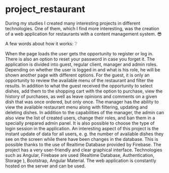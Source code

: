 # project_restaurant

During my studies I created many interesting projects in different technologies. One of them, which I find more interesting, was the creation of a web application for restaurants with a content management system. :sunglasses:

A few words about how it works: :grey_question:

When the page loads the user gets the opportunity to register or log in. There is also an option to reset your password in case you forget it. The application is divided into guest, regular client, manager and admin roles. Depending on whether the user is logged in and what is his role, he will be shown another page with different options. For the guest, it is only an opportunity to review the available menu of the restaurant and filter the results. In addition to what the guest received the opportunity to select dishes, add them to the shopping cart with the option to purchase, view the history of purchases, as well as leave opinions and comments on a given dish that was once ordered, but only once. The manager has the ability to view the available restaurant menu along with filtering, updating and deleting dishes. In addition to the capabilities of the manager, the admin can also view the list of created users, change their roles, and ban them in a specially prepared admin panel. It is also possible to choose the type of login session in the application. An interesting aspect of this project is the instant update of data for all users, e. g. the number of available dishes they see on the screen while there have been changes in the database. This is possible thanks to the use of Realtime Database provided by Firebase. The project has a very user-friendly and clear graphical interface. Technologies such as Angular, Firebase are used (Realtime Database, Authentication, Storage ), Bootstrap, Angular Material. The web application is constantly hosted on the server and can be used.
